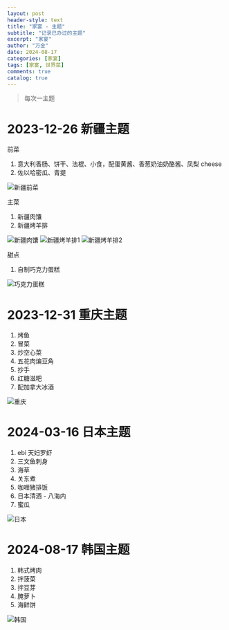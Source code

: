 ```yaml
---
layout: post
header-style: text
title: "家宴 - 主题"
subtitle: "记录已办过的主题"
excerpt: "家宴"
author: "万金"
date: 2024-08-17
categories: [家宴]
tags: [家宴, 世界菜]
comments: true
catalog: true
---
```


> 每次一主题

# 2023-12-26 新疆主题

前菜

1. 意大利香肠、饼干、法棍、小食，配蛋黄酱、香葱奶油奶酪酱、凤梨 cheese
2. 佐以哈密瓜、青提

![新疆前菜](/img/in-post/家宴/新疆/前菜.jpg)

主菜

1. 新疆肉馕
2. 新疆烤羊排

![新疆肉馕](/img/in-post/家宴/新疆/肉馕.jpg)
![新疆烤羊排1](/img/in-post/家宴/新疆/羊排1.jpg)
![新疆烤羊排2](/img/in-post/家宴/新疆/羊排2.jpg)

甜点

1. 自制巧克力蛋糕

![巧克力蛋糕](/img/in-post/家宴/新疆/巧克力蛋糕.jpg)

# 2023-12-31 重庆主题

1. 烤鱼
2. 冒菜
3. 炒空心菜
4. 五花肉煸豆角
5. 抄手
6. 红糖滋粑
7. 配加拿大冰酒

![重庆](/img/in-post/家宴/重庆/重庆.jpg)

# 2024-03-16 日本主题

1. ebi 天妇罗虾
2. 三文鱼刺身
3. 海草
4. 关东煮
5. 咖喱猪排饭
6. 日本清酒 - 八海内
7. 蜜瓜

![日本](/img/in-post/家宴/日本/日本.JPG)

# 2024-08-17 韩国主题

1. 韩式烤肉
2. 拌菠菜
3. 拌豆芽
4. 腌萝卜
5. 海鲜饼

![韩国](/img/in-post/家宴/韩国/韩国.JPG)